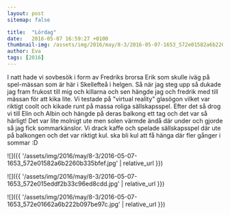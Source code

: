 ```yaml
---
layout: post
sitemap: false

title:  "Lördag"
date:   2016-05-07 16:59:27 +0100
thumbnail-img: /assets/img/2016/may/8-3/2016-05-07-1653_572e01582a6b2260b335bfef.jpg
author: Eva
tags: [2016]
---
```


I natt hade vi sovbesök i form av Fredriks brorsa Erik som skulle iväg på spel-mässan som är här i Skellefteå i helgen. Så när jag steg upp så dukade jag fram frukost till mig och killarna och sen hängde jag och fredrik med till mässan för att kika lite. Vi testade på "virtual reality" glasögon vilket var riktigt coolt och kikade runt på massa roliga sällskapsspel. Efter det så drog vi till Elin och Albin och hängde på deras balkong ett tag och det var så härligt! Det var lite molnigt ute men solen värmde ändå där under och gjorde så jag fick sommarkänslor. Vi drack kaffe och spelade sällskapsspel där ute på balkongen och det var riktigt kul. ska bli kul att få hänga där fler gånger i sommar :D

![]({{ '/assets/img/2016/may/8-3/2016-05-07-1653_572e01582a6b2260b335bfef.jpg'  | relative_url }})

![]({{ '/assets/img/2016/may/8-3/2016-05-07-1653_572e015eddf2b33c96ed8cdd.jpg'  | relative_url }})

![]({{ '/assets/img/2016/may/8-3/2016-05-07-1653_572e01662a6b222b097be97c.jpg'  | relative_url }})

